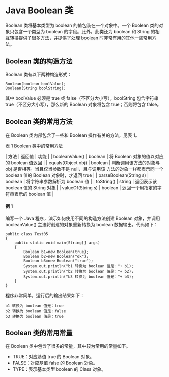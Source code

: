 # Java Boolean 类

Boolean 类将基本类型为 boolean 的值包装在一个对象中。一个 Boolean 类的对象只包含一个类型为 boolean 的字段。此外，此类还为 boolean 和 String 的相互转换提供了很多方法，并提供了处理 boolean 时非常有用的其他一些常用方法。

## Boolean 类的构造方法

Boolean 类有以下两种构造形式：

```
Boolean(boolean boolValue);
Boolean(String boolString);
```

其中 boolValue 必须是 true 或 false（不区分大小写），boolString 包含字符串 true（不区分大小写），那么新的 Boolean 对象将包含 true；否则将包含 false。

## Boolean 类的常用方法

在 Boolean 类内部包含了一些和 Boolean 操作有关的方法，见表 1。

表 1 Boolean 类中的常用方法

| 方法 | 返回值 | 功能 |
| booleanValue() | boolean | 将 Boolean 对象的值以对应的 boolean 值返回 |
| equals(Object obj) | boolean | 判断调用该方法的对象与 obj 是否相等。当且仅当参数不是 null，且与调用该 方法的对象一样都表示同一个 boolean 值的 Boolean 对象时，才返回 true |
| parseBoolean(String s) | boolean | 将字符串参数解析为 boolean 值 |
| toString() | string | 返回表示该 boolean 值的 String 对象 |
| valueOf(String s) | boolean | 返回一个用指定的字符串表示的 boolean 值 |

#### 例 1

编写一个 Java 程序，演示如何使用不同的构造方法创建 Boolean 对象，并调用 booleanValue() 主法将创建的对象重新转换为 boolean 数据输出。代码如下：

```
public class Test05
{
    public static void main(String[] args)
    {
        Boolean b1=new Boolean(true);
        Boolean b2=new Boolean("ok");
        Boolean b3=new Boolean("true");
        System.out.println("b1 转换为 boolean 值是："+ b1);
        System.out.println("b2 转换为 boolean 值是："+ b2);
        System.out.println("b3 转换为 boolean 值是："+ b3);
    }
}
```

程序非常简单，运行后的输出结果如下：

```
b1 转换为 boolean 值是：true
b2 转换为 boolean 值是：false
b3 转换为 boolean 值是：true
```

## Boolean 类的常用常量

在 Boolean 类中包含了很多的常量，其中较为常用的常量如下。

*   TRUE：对应基值 true 的 Boolean 对象。
*   FALSE：对应基值 false 的 Boolean 对象。
*   TYPE：表示基本类型 boolean 的 Class 对象。